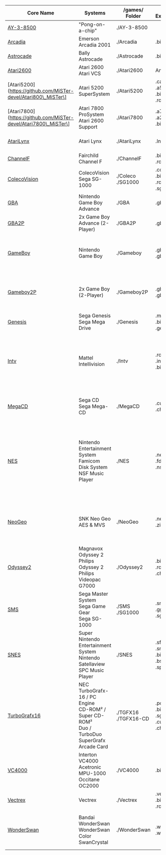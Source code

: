 | Core Name                                                                     | Systems                                                                                                 | /games/ Folder          | File Extension                            | BIOS                                                                                                                                          | SDRAM       |
| ----------------------------------------------------------------------------- | ------------------------------------------------------------------------------------------------------- | ----------------------- | ----------------------------------------- | --------------------------------------------------------------------------------------------------------------------------------------------- | ----------- |
| [AY-3-8500](https://github.com/MiSTer-devel/AY-3-8500-MiSTer)               | "Pong-on-a-chip"                                                                                        | ./AY-3-8500             |                                           |                                                                                                                                               |             |
| [Arcadia](https://github.com/MiSTer-devel/Arcadia\_MiSTer)                  | Emerson Arcadia 2001                                                                                    | ./Arcadia               | .bin                                      |                                                                                                                                               |             |
| [Astrocade](https://github.com/MiSTer-devel/Astrocade\_MiSTer)              | Bally Astrocade                                                                                         | ./Astrocade             | .bin                                      | boot.rom = Astrocade BIOS                                                                                                                     |             |
| [Atari2600](https://github.com/MiSTer-devel/Atari2600\_MiSTer)              | Atari 2600<br>Atari VCS                                                                                 | ./Atari2600             | Any                                       |                                                                                                                                               |             |
| [Atari5200](https://github.com/MiSTer-devel/Atari800\_MiSTer\]              | Atari 5200 SuperSystem                                                                                  | ./Atari5200             | .car<br>.a52<br>.bin<br>.rom              |                                                                                                                                               |             |
| [Atari7800](https://github.com/MiSTer-devel/Atari7800\_MiSTer\]             | Atari 7800 ProSystem<br>Atari 2600 Support                                                              | ./Atari7800             | .a78<br>.a26<br>.bin                      | boot0.rom = BIOS (optional)                                                                                                                   |             |
| [AtariLynx](https://github.com/MiSTer-devel/AtariLynx\_MiSTer)              | Atari Lynx                                                                                              | ./AtariLynx             | .lnx                                      | boot.rom = bootrom (lynxboot.img)                                                                                                             |             |
| [ChannelF](https://github.com/MiSTer-devel/ChannelF\_MiSTer)                | Fairchild Channel F                                                                                     | ./ChannelF              | .bin<br>.rom                              |                                                                                                                                               |             |
| [ColecoVision](https://github.com/MiSTer-devel/ColecoVision\_MiSTer)        | ColecoVision<br>Sega SG-1000                                                                            | ./Coleco<br>./SG1000    | .col<br>.bin<br>.rom<br>.sg               |                                                                                                                                               | Required    |
| [GBA](https://github.com/MiSTer-devel/GBA\_MiSTer)                          | Nintendo Game Boy Advance                                                                               | ./GBA                   | .gba                                      | boot.rom = BIOS (recommended)                                                                                                                 | Recommended |
| [GBA2P](https://github.com/MiSTer-devel/GBA\_MiSTer/tree/GBA2P)             | 2x Game Boy Advance (2-Player)                                                                          | ./GBA2P                 | .gba                                      | boot.rom = BIOS (recommended)                                                                                                                 | Required    |
| [GameBoy](https://github.com/MiSTer-devel/Gameboy\_MiSTer)                  | Nintendo Game Boy                                                                                       | ./Gameboy               | .gb<br>.gbc                               | boot1.rom = Gameboy Color BIOS<br>boot2.rom = autoload a game                                                                                 | Required    |
| [Gameboy2P](https://github.com/MiSTer-devel/Gameboy\_MiSTer/tree/Gameboy2P) | 2x Game Boy (2-Player)                                                                                  | ./Gameboy2P             | .gb<br>.gbc                               | boot1.rom = Gameboy Color BIOS<br>boot2.rom = autoload a game                                                                                 | Required    |
| [Genesis](https://github.com/MiSTer-devel/Genesis\_MiSTer)                  | Sega Genesis<br>Sega Mega Drive                                                                         | ./Genesis               | .md<br>.bin<br>.gen                       |                                                                                                                                               | Recommended |
| [Intv](https://github.com/MiSTer-devel/Intv\_MiSTer)                        | Mattel Intellivision                                                                                    | ./Intv                  | .rom<br>.int<br>.bin                      | boot0.rom = exec.bin<br>boot1.rom = grom.bin<br>boot2.rom = sp0256-012.bin<br>boot3.rom = ecs.bin                                             |             |
| [MegaCD](https://github.com/MiSTer-devel/MegaCD\_MiSTer)                    | Sega CD<br>Sega Mega-CD                                                                                 | ./MegaCD                | .cue/.bin<br>.chd                         | boot.rom = BIOS<br>cd\_bios.rom = separate folder BIOS                                                                                        | Required    |
| [NES](https://github.com/MiSTer-devel/NES\_MiSTer)                          | Nintendo Entertainment System<br>Famicom Disk System<br>NSF Music Player                                | ./NES                   | .nes<br>.fds<br>.nsf                      | boot0.rom = FDS BIOS<br>boot1.rom = NES Cart (optional)<br>boot2.rom = blank FDS image (optional)<br>boot3.rom = .PAL Palette File (optional) | Required    |
| [NeoGeo](https://github.com/MiSTer-devel/NeoGeo\_MiSTer)                    | SNK Neo Geo AES & MVS                                                                                   | ./NeoGeo                | .neo<br>.zip                              | 000-lo.lo<br>sfix.sfix<br>sp-s2.sp1 (MVS)<br>neo-epo.sp1 (AES)<br>uni-bios.rom                                                                | Required    |
| [Odyssey2](https://github.com/MiSTer-devel/Odyssey2\_MiSTer)                | Magnavox Odyssey 2<br>Philips Odyssey 2<br>Philips Videopac G7000                                       | ./Odyssey2              | .bin<br>.rom<br>.chr                      |                                                                                                                                               |             |
| [SMS](https://github.com/MiSTer-devel/SMS\_MiSTer)                          | Sega Master System<br>Sega Game Gear<br>Sega SG-1000                                                    | ./SMS<br>./SG1000       | .sms<br>.gg<br>.sg                        |                                                                                                                                               | Required    |
| [SNES](https://github.com/MiSTer-devel/SNES\_MiSTer)                        | Super Nintendo Entertainment System<br>Nintendo Satellaview<br>SPC Music Player                         | ./SNES                  | .sfc<br>.smc<br>.bin<br>.bs<br>.spc       | bsx\_bios.rom = Satellaview ROM                                                                                                               | Required    |
| [TurboGrafx16](https://github.com/MiSTer-devel/TurboGrafx16\_MiSTer)        | NEC TurboGrafx-16 / PC Engine<br>CD-ROM² / Super CD-ROM²<br>Duo / TurboDuo<br>SuperGrafx<br>Arcade Card | ./TGFX16<br>./TGFX16-CD | .pce<br>.bin<br>.sgx<br>.cue/.bin<br>.chd | cd\_bios.rom = BIOS Place in tgfx16-cd                                                                                                        | Recommended |
| [VC4000](https://github.com/MiSTer-devel/VC4000\_MiSTer)                    | Interton VC4000<br>Acetronic MPU-1000<br>Occitane OC2000                                                | ./VC4000                | .bin                                      |                                                                                                                                               |             |
| [Vectrex](https://github.com/MiSTer-devel/Vectrex\_MiSTer)                  | Vectrex                                                                                                 | ./Vectrex               | .vec<br>.bin<br>.rom                      |                                                                                                                                               |             |
| [WonderSwan](https://github.com/MiSTer-devel/WonderSwan\_MiSTer)            | Bandai WonderSwan<br>WonderSwan Color<br>SwanCrystal                                                    | ./WonderSwan            | .ws<br>.wsc                               | boot.rom = WonderSwan bootrom<br>boot1.rom = WonderSwan Color bootrom                                                                         | Required    |
